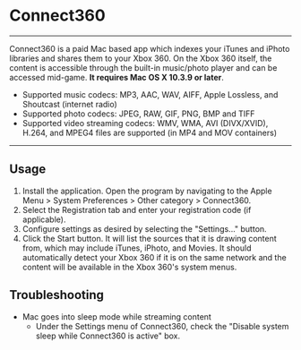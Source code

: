 # Connect360

------

Connect360 is a paid Mac based app which indexes your iTunes and  iPhoto libraries and shares them to your Xbox 360. On the Xbox 360  itself, the content is accessible through the built-in music/photo  player and can be accessed mid-game. **It requires Mac OS X 10.3.9 or later**.

- Supported music codecs: MP3, AAC, WAV, AIFF, Apple Lossless, and Shoutcast (internet radio)
- Supported photo codecs: JPEG, RAW, GIF, PNG, BMP and TIFF
- Supported video streaming codecs: WMV, WMA, AVI (DIVX/XVID), H.264, and MPEG4 files are supported (in MP4 and MOV containers)

------

## Usage

1. Install the application. Open the program by navigating to the  Apple Menu > System Preferences > Other category > Connect360.
2. Select the Registration tab and enter your registration code (if applicable). 
3. Configure settings as desired by selecting the "Settings..." button. 
4. Click the Start button. It will list the sources that it is  drawing content from, which may include iTunes, iPhoto, and Movies. It  should automatically detect your Xbox 360 if it is on the same network  and the content will be available in the Xbox 360's system menus.

## Troubleshooting

- Mac goes into sleep mode while streaming content
  - Under the Settings menu of Connect360, check the "Disable system sleep while Connect360 is active" box.